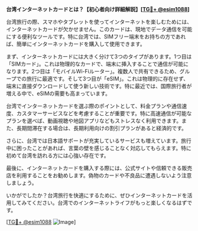 **台湾インターネットカードとは？【初心者向け詳細解説】[[TG💪+ @esim1088](https://t.me/s/esim1088)]**

台湾旅行の際、スマホやタブレットを使ってインターネットを楽しむためには、インターネットカードが欠かせません。このカードは、現地でデータ通信を可能にする便利なツールです。特に台湾では、SIMフリー端末をお持ちの方であれば、簡単にインターネットカードを購入して使用できます。

まず、インターネットカードには大きく分けて3つのタイプがあります。1つ目は「SIMカード」。これは物理的なカードで、端末に挿入することで通信が可能になります。2つ目は「モバイルWi-Fiルーター」。複数人で共有できるため、グループでの旅行に最適です。そして3つ目が「eSIM」。これは物理的に存在せず、端末に直接ダウンロードして使う新しい技術です。特に最近では、国際旅行者が増える中で、eSIMの需要も高まっています。

台湾でインターネットカードを選ぶ際のポイントとして、料金プランや通信速度、カスタマーサービスなどを考慮することが重要です。特に高速通信が可能なプランを選べば、動画視聴や地図アプリなどもストレスなく利用できます。また、長期間滞在する場合は、長期利用向けの割引プランがあると経済的です。

さらに、台湾では日本語サポートが充実しているサービスも増えています。旅行中に困ったことがあれば、言葉の壁を感じることなく対応してもらえます。特に初めて台湾を訪れる方には心強い存在です。

最後に、インターネットカードを購入する際には、公式サイトや信頼できる販売店を利用することをお勧めします。偽物のカードや不良品に遭遇しないよう注意しましょう。

いかがでしたか？台湾旅行を快適にするために、ぜひインターネットカードを活用してみてください。台湾でのインターネットライフがもっと楽しくなるはずです。

[[TG💪+ @esim1088](https://t.me/s/esim1088) ![Image](https://i.postimg.cc/Y0z9fWf4/image.png)]